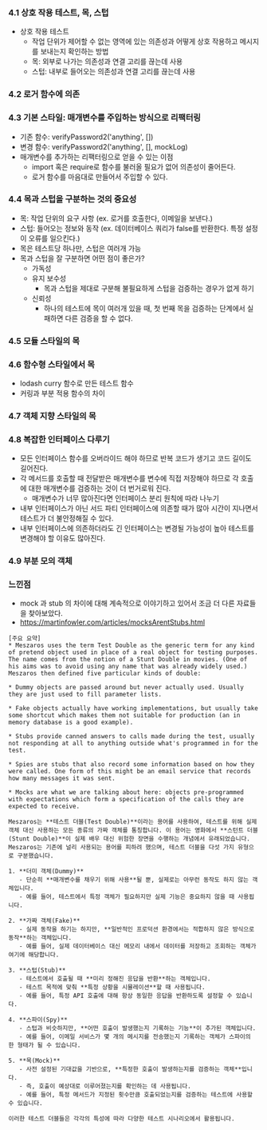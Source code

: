 ### 4.1 상호 작용 테스트, 목, 스텁

- 상호 작용 테스트
  - 작업 단위가 제어할 수 없는 영역에 있는 의존성과 어떻게 상호 작용하고 메시지를 보내는지 확인하는 방법
  - 목: 외부로 나가는 의존성과 연결 고리를 끊는데 사용
  - 스텁: 내부로 들어오는 의존성과 연결 고리를 끊는데 사용

### 4.2 로거 함수에 의존

### 4.3 기본 스타일: 매개변수를 주입하는 방식으로 리팩터링

- 기존 함수: verifyPassword2('anything', [])
- 변경 함수: verifyPassword2('anything', [], mockLog)
- 매개변수를 추가하는 리팩터링으로 얻을 수 있는 이점
  - import 혹은 require로 함수를 불러올 필요가 없어 의존성이 줄어든다.
  - 로거 함수를 마음대로 만들어서 주입할 수 있다.

### 4.4 목과 스텁을 구분하는 것의 중요성

- 목: 작업 단위의 요구 사항 (ex. 로거를 호출한다, 이메일을 보낸다.)
- 스텁: 들어오는 정보와 동작 (ex. 데이터베이스 쿼리가 false를 반환한다. 특정 설정이 오류를 일으킨다.)
- 목은 테스트당 하나만, 스텁은 여러개 가능
- 목과 스텁을 잘 구분하면 어떤 점이 좋은가?
  - 가독성
  - 유지 보수성
    - 목과 스텁을 제대로 구분해 불필요하게 스텁을 검증하는 경우가 없게 하기
  - 신뢰성
    - 하나의 테스트에 목이 여러개 있을 때, 첫 번째 목을 검증하는 단계에서 실패하면 다른 검증을 할 수 없다.

### 4.5 모듈 스타일의 목

### 4.6 함수형 스타일에서 목

- lodash curry 함수로 만든 테스트 함수
- 커링과 부분 적용 함수의 차이

### 4.7 객체 지향 스타일의 목

### 4.8 복잡한 인터페이스 다루기

- 모든 인터페이스 함수를 오버라이드 해야 하므로 반복 코드가 생기고 코드 길이도 길어진다.
- 각 메서드를 호출할 때 전달받은 매개변수를 변수에 직접 저장해야 하므로 각 호출에 대한 매개변수를 검증하는 것이 더 번거로워 진다.
  - 매개변수가 너무 많아진다면 인터페이스 분리 원칙에 따라 나누기
- 내부 인터페이스가 아닌 서드 파티 인터페이스에 의존할 때가 많아 시간이 지나면서 테스트가 더 불안정해질 수 있다.
- 내부 인터페이스에 의존하더라도 긴 인터페이스는 변경될 가능성이 높아 테스트를 변경해야 할 이유도 많아진다.

### 4.9 부분 모의 객체

### 느낀점
- mock 과 stub 의 차이에 대해 계속적으로 이야기하고 있어서 조금 더 다른 자료들을 찾아보았다.
- https://martinfowler.com/articles/mocksArentStubs.html

```
[주요 요약]
* Meszaros uses the term Test Double as the generic term for any kind of pretend object used in place of a real object for testing purposes. The name comes from the notion of a Stunt Double in movies. (One of his aims was to avoid using any name that was already widely used.) Meszaros then defined five particular kinds of double:

* Dummy objects are passed around but never actually used. Usually they are just used to fill parameter lists.

* Fake objects actually have working implementations, but usually take some shortcut which makes them not suitable for production (an in memory database is a good example).

* Stubs provide canned answers to calls made during the test, usually not responding at all to anything outside what's programmed in for the test.

* Spies are stubs that also record some information based on how they were called. One form of this might be an email service that records how many messages it was sent.

* Mocks are what we are talking about here: objects pre-programmed with expectations which form a specification of the calls they are expected to receive.

Meszaros는 **테스트 더블(Test Double)**이라는 용어를 사용하여, 테스트를 위해 실제 객체 대신 사용하는 모든 종류의 가짜 객체를 통칭합니다. 이 용어는 영화에서 **스턴트 더블(Stunt Double)**이 실제 배우 대신 위험한 장면을 수행하는 개념에서 유래되었습니다. Meszaros는 기존에 널리 사용되는 용어를 피하려 했으며, 테스트 더블을 다섯 가지 유형으로 구분했습니다.

1. **더미 객체(Dummy)**
   - 단순히 **매개변수를 채우기 위해 사용**될 뿐, 실제로는 아무런 동작도 하지 않는 객체입니다.
   - 예를 들어, 테스트에서 특정 객체가 필요하지만 실제 기능은 중요하지 않을 때 사용됩니다.

2. **가짜 객체(Fake)**
   - 실제 동작을 하기는 하지만, **일반적인 프로덕션 환경에서는 적합하지 않은 방식으로 동작**하는 객체입니다.
   - 예를 들어, 실제 데이터베이스 대신 메모리 내에서 데이터를 저장하고 조회하는 객체가 여기에 해당합니다.

3. **스텁(Stub)**
   - 테스트에서 호출될 때 **미리 정해진 응답을 반환**하는 객체입니다.
   - 테스트 목적에 맞춰 **특정 상황을 시뮬레이션**할 때 사용됩니다.
   - 예를 들어, 특정 API 호출에 대해 항상 동일한 응답을 반환하도록 설정할 수 있습니다.

4. **스파이(Spy)**
   - 스텁과 비슷하지만, **어떤 호출이 발생했는지 기록하는 기능**이 추가된 객체입니다.
   - 예를 들어, 이메일 서비스가 몇 개의 메시지를 전송했는지 기록하는 객체가 스파이의 한 형태가 될 수 있습니다.

5. **목(Mock)**
   - 사전 설정된 기대값을 기반으로, **특정한 호출이 발생하는지를 검증하는 객체**입니다.
   - 즉, 호출이 예상대로 이루어졌는지를 확인하는 데 사용됩니다.
   - 예를 들어, 특정 메서드가 지정된 횟수만큼 호출되었는지를 검증하는 테스트에 사용할 수 있습니다.

이러한 테스트 더블들은 각각의 특성에 따라 다양한 테스트 시나리오에서 활용됩니다.
```